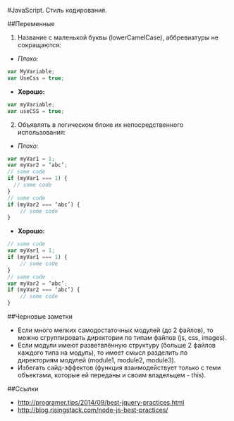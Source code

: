#JavaScript. Стиль кодирования.

##Переменные
1. Название с маленькой буквы (lowerCamelCase), аббревиатуры не сокращаются:
  - *Плохо:*
  ```javascript
  var MyVariable;
  var UseCss = true;
  ```
  - **Хорошо:**
  ```javascript
  var myVariable;
  var useCSS = true;
  ```
2. Объявлять в логическом блоке их непосредственного использования:
  - *Плохо:*
  ```javascript
  var myVar1 = 1;
  var myVar2 = ‘abc’;
  // some code
  if (myVar1 === 1) {
    // some code
  }
  // some code
  if (myVar2 === ‘abc’) {
      // some code
  }
  ```
  - **Хорошо:**
  ```javascript
  // some code
  var myVar1 = 1;
  if (myVar1 === 1) {
      // some code
  }
  // some code
  var myVar2 = ‘abc’;
  if (myVar2 === ‘abc’) {
      // some code
  }
  ```

##Черновые заметки
- Если много мелких самодостаточных модулей (до 2 файлов), то можно сгруппировать директории по типам файлов (js, css, images).
- Если модули имеют разветвлённую структуру (больше 2 файлов каждого типа на модуль), то имеет смысл разделить по директориям модулей (module1, module2, module3).
- Избегать сайд-эффектов (функция взаимодействует только с теми объектами, которые ей переданы и своим владельцем - this).

##Ссылки
- http://programer.tips/2014/09/best-jquery-practices.html
- http://blog.risingstack.com/node-js-best-practices/
